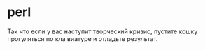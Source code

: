 # perl

Так что если
у вас наступит творческий кризис, пустите кошку прогуляться по кла
виатуре и отладьте результат.

